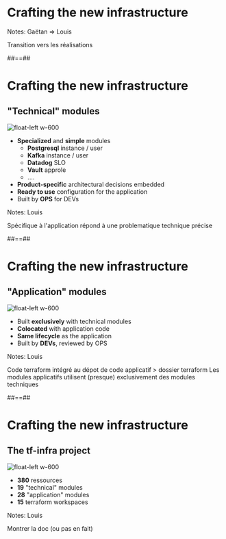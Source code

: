 
<!-- .slide: data-background="./assets/images/dan-schiumarini-6o-K6uyKD2U-unsplash.jpg" class="transition" -->

# Crafting the new infrastructure

Notes: Gaëtan => Louis

Transition vers les réalisations

##==##

# Crafting the new infrastructure
## "Technical" modules

![float-left w-600](./assets/images/tente-quechua.jpg)

- **Specialized** and **simple** modules
  - **Postgresql** instance / user
  - **Kafka** instance / user
  - **Datadog** SLO
  - **Vault** approle
  - ....
- **Product-specific** architectural decisions embedded
- **Ready to use** configuration for the application
- Built by **OPS** for DEVs

Notes: Louis

Spécifique à l'application
répond à une problematique technique précise

##==##
<!-- .slide: class="with-code-bg-dark"  -->
# Crafting the new infrastructure
## "Application" modules

![float-left w-600](./assets/images/michael-dziedzic-0n70cnyOFgc-unsplash.jpg)

- Built **exclusively** with technical modules
- **Colocated** with application code
- **Same lifecycle** as the application
- Built by **DEVs**, reviewed by OPS

Notes: Louis

Code terraform intégré au dépot de code applicatif > dossier terraform
Les modules applicatifs utilisent (presque) exclusivement des modules techniques


##==##

# Crafting the new infrastructure
## The tf-infra project

![float-left w-600](./assets/images/tf-infra.png)

* **380** ressources
* **19** "technical" modules
* **28** "application" modules
* **15** terraform workspaces 

Notes: Louis

Montrer la doc (ou pas en fait)
